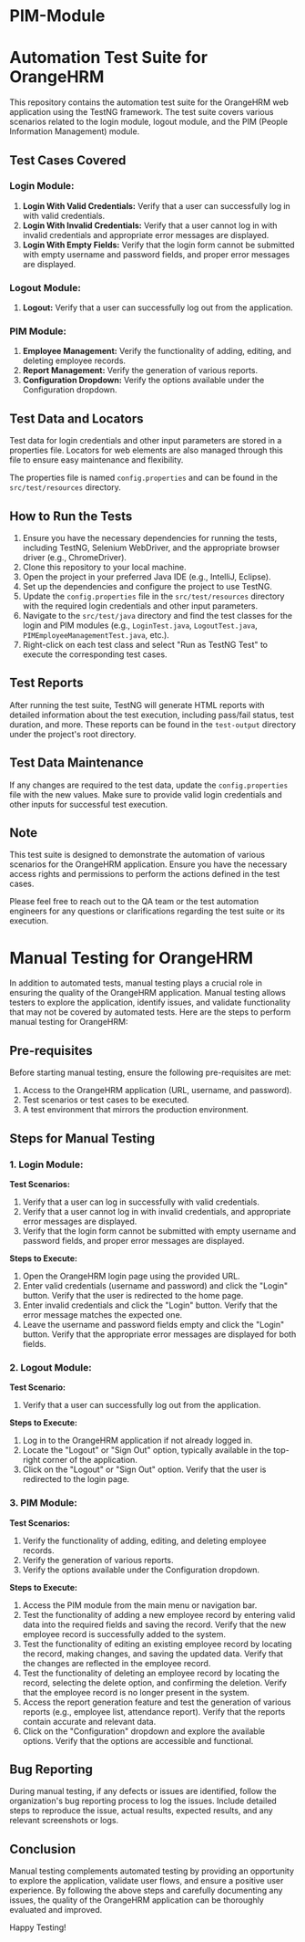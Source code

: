 # PIM-Module
# Automation Test Suite for OrangeHRM

This repository contains the automation test suite for the OrangeHRM web application using the TestNG framework. The test suite covers various scenarios related to the login module, logout module, and the PIM (People Information Management) module.

## Test Cases Covered

### Login Module:
1. **Login With Valid Credentials:** Verify that a user can successfully log in with valid credentials.
2. **Login With Invalid Credentials:** Verify that a user cannot log in with invalid credentials and appropriate error messages are displayed.
3. **Login With Empty Fields:** Verify that the login form cannot be submitted with empty username and password fields, and proper error messages are displayed.

### Logout Module:
1. **Logout:** Verify that a user can successfully log out from the application.

### PIM Module:
1. **Employee Management:** Verify the functionality of adding, editing, and deleting employee records.
2. **Report Management:** Verify the generation of various reports.
3. **Configuration Dropdown:** Verify the options available under the Configuration dropdown.

## Test Data and Locators

Test data for login credentials and other input parameters are stored in a properties file. Locators for web elements are also managed through this file to ensure easy maintenance and flexibility.

The properties file is named `config.properties` and can be found in the `src/test/resources` directory.

## How to Run the Tests

1. Ensure you have the necessary dependencies for running the tests, including TestNG, Selenium WebDriver, and the appropriate browser driver (e.g., ChromeDriver).
2. Clone this repository to your local machine.
3. Open the project in your preferred Java IDE (e.g., IntelliJ, Eclipse).
4. Set up the dependencies and configure the project to use TestNG.
5. Update the `config.properties` file in the `src/test/resources` directory with the required login credentials and other input parameters.
6. Navigate to the `src/test/java` directory and find the test classes for the login and PIM modules (e.g., `LoginTest.java`, `LogoutTest.java`, `PIMEmployeeManagementTest.java`, etc.).
7. Right-click on each test class and select "Run as TestNG Test" to execute the corresponding test cases.

## Test Reports

After running the test suite, TestNG will generate HTML reports with detailed information about the test execution, including pass/fail status, test duration, and more. These reports can be found in the `test-output` directory under the project's root directory.

## Test Data Maintenance

If any changes are required to the test data, update the `config.properties` file with the new values. Make sure to provide valid login credentials and other inputs for successful test execution.

## Note

This test suite is designed to demonstrate the automation of various scenarios for the OrangeHRM application. Ensure you have the necessary access rights and permissions to perform the actions defined in the test cases.

Please feel free to reach out to the QA team or the test automation engineers for any questions or clarifications regarding the test suite or its execution.

# Manual Testing for OrangeHRM

In addition to automated tests, manual testing plays a crucial role in ensuring the quality of the OrangeHRM application. Manual testing allows testers to explore the application, identify issues, and validate functionality that may not be covered by automated tests. Here are the steps to perform manual testing for OrangeHRM:

## Pre-requisites

Before starting manual testing, ensure the following pre-requisites are met:

1. Access to the OrangeHRM application (URL, username, and password).
2. Test scenarios or test cases to be executed.
3. A test environment that mirrors the production environment.

## Steps for Manual Testing

### 1. Login Module:

**Test Scenarios:**

1. Verify that a user can log in successfully with valid credentials.
2. Verify that a user cannot log in with invalid credentials, and appropriate error messages are displayed.
3. Verify that the login form cannot be submitted with empty username and password fields, and proper error messages are displayed.

**Steps to Execute:**

1. Open the OrangeHRM login page using the provided URL.
2. Enter valid credentials (username and password) and click the "Login" button. Verify that the user is redirected to the home page.
3. Enter invalid credentials and click the "Login" button. Verify that the error message matches the expected one.
4. Leave the username and password fields empty and click the "Login" button. Verify that the appropriate error messages are displayed for both fields.

### 2. Logout Module:

**Test Scenario:**

1. Verify that a user can successfully log out from the application.

**Steps to Execute:**

1. Log in to the OrangeHRM application if not already logged in.
2. Locate the "Logout" or "Sign Out" option, typically available in the top-right corner of the application.
3. Click on the "Logout" or "Sign Out" option. Verify that the user is redirected to the login page.

### 3. PIM Module:

**Test Scenarios:**

1. Verify the functionality of adding, editing, and deleting employee records.
2. Verify the generation of various reports.
3. Verify the options available under the Configuration dropdown.

**Steps to Execute:**

1. Access the PIM module from the main menu or navigation bar.
2. Test the functionality of adding a new employee record by entering valid data into the required fields and saving the record. Verify that the new employee record is successfully added to the system.
3. Test the functionality of editing an existing employee record by locating the record, making changes, and saving the updated data. Verify that the changes are reflected in the employee record.
4. Test the functionality of deleting an employee record by locating the record, selecting the delete option, and confirming the deletion. Verify that the employee record is no longer present in the system.
5. Access the report generation feature and test the generation of various reports (e.g., employee list, attendance report). Verify that the reports contain accurate and relevant data.
6. Click on the "Configuration" dropdown and explore the available options. Verify that the options are accessible and functional.

## Bug Reporting

During manual testing, if any defects or issues are identified, follow the organization's bug reporting process to log the issues. Include detailed steps to reproduce the issue, actual results, expected results, and any relevant screenshots or logs.

## Conclusion

Manual testing complements automated testing by providing an opportunity to explore the application, validate user flows, and ensure a positive user experience. By following the above steps and carefully documenting any issues, the quality of the OrangeHRM application can be thoroughly evaluated and improved.

Happy Testing!

